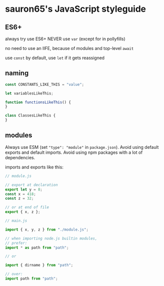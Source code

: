 # sauron65's JavaScript styleguide

## ES6+
always try use ES6+
NEVER use `var` (except for in pollyfills)

no need to use an IIFE, because of modules and top-level `await`

use `const` by default, use `let` if it gets reassigned

## naming

```js
const CONSTANTS_LIKE_THIS = "value";

let variablesLikeThis;

function functionsLikeThis() { 
}

class ClassesLikeThis {
}


```

## modules

Always use ESM (set `"type": "module"` in `package.json`). Avoid using default exports and default imports. Avoid using npm packages with a lot of dependencies.

imports and exports like this:
```js
// module.js

// export at declaration
export let y = 8;
const x = 418;
const z = 32;

// or at end of file
export { x, z };

// main.js

import { x, y, z } from "./module.js";

// when importing node.js builtin modules,
// prefer:
import * as path from "path";

// or

import { dirname } from "path";

// over:
import path from "path";
```
